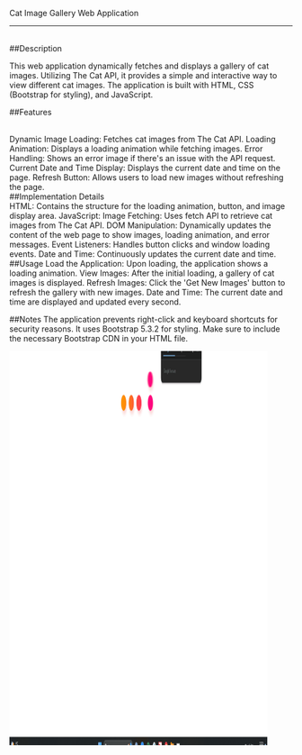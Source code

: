 Cat Image Gallery Web Application

****
<br>
##Description

<br>

This web application dynamically fetches and displays a gallery of cat images. Utilizing The Cat API, it provides a simple and interactive way to view different cat images. The application is built with HTML, CSS (Bootstrap for styling), and JavaScript.

##Features

<br>
Dynamic Image Loading: Fetches cat images from The Cat API.
Loading Animation: Displays a loading animation while fetching images.
Error Handling: Shows an error image if there's an issue with the API request.
Current Date and Time Display: Displays the current date and time on the page.
Refresh Button: Allows users to load new images without refreshing the page.

<br>
##Implementation Details

<br>
HTML: Contains the structure for the loading animation, button, and image display area.
JavaScript:
Image Fetching: Uses fetch API to retrieve cat images from The Cat API.
DOM Manipulation: Dynamically updates the content of the web page to show images, loading animation, and error messages.
Event Listeners: Handles button clicks and window loading events.
Date and Time: Continuously updates the current date and time.

<br>
##Usage
Load the Application: Upon loading, the application shows a loading animation.
View Images: After the initial loading, a gallery of cat images is displayed.
Refresh Images: Click the 'Get New Images' button to refresh the gallery with new images.
Date and Time: The current date and time are displayed and updated every second.

<br>

##Notes
The application prevents right-click and keyboard shortcuts for security reasons.
It uses Bootstrap 5.3.2 for styling.
Make sure to include the necessary Bootstrap CDN in your HTML file.


  <img src="./Animationcats.gif"  width="91%" height="700" />
